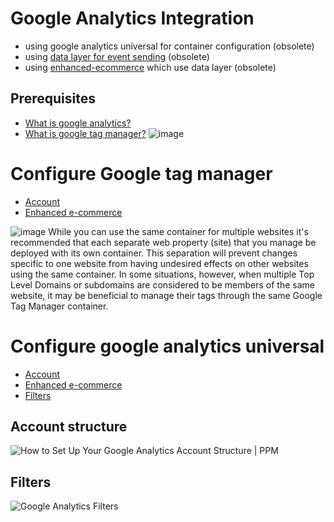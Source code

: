 # Google Analytics Integration
* using google analytics universal for container configuration (obsolete)
* using [data layer for event sending](https://developers.google.com/tag-manager/devguide#datalayer) (obsolete)
* using [enhanced-ecommerce](https://developers.google.com/tag-manager/enhanced-ecommerce) which use data layer (obsolete)

## Prerequisites
* [What is google analytics?](https://searchbusinessanalytics.techtarget.com/definition/Google-Analytics)
* [What is google tag manager?](https://support.google.com/tagmanager/answer/6102821?hl=en)
![image](https://user-images.githubusercontent.com/14298158/122670528-37394b00-d1cb-11eb-8482-42c299be210a.png)

# Configure Google tag manager
* [Account](https://www.youtube.com/watch?v=BQiuVEdeU2Q)
* [Enhanced e-commerce](https://www.simoahava.com/analytics/enhanced-ecommerce-guide-for-google-tag-manager/)

![image](https://user-images.githubusercontent.com/14298158/122670558-618b0880-d1cb-11eb-86f5-63692b155cdc.png)
While you can use the same container for multiple websites it's recommended that each separate web property (site) that you manage be deployed with its own container. This separation will prevent changes specific to one website from having undesired effects on other websites using the same container. In some situations, however, when multiple Top Level Domains or subdomains are considered to be members of the same website, it may be beneficial to manage their tags through the same Google Tag Manager container.

# Configure google analytics universal
* [Account](https://support.google.com/analytics/answer/10269537?hl=en)
* [Enhanced e-commerce](https://www.youtube.com/watch?v=IjyX6g2sZpk)
* [Filters](https://www.lovesdata.com/blog/google-analytics-filters)

## Account structure
<IMG  src="https://www.polepositionmarketing.com/wp-content/uploads/2015/04/Image4.png"  alt="How to Set Up Your Google Analytics Account Structure | PPM"/>

## Filters
<IMG  src="https://images.squarespace-cdn.com/content/v1/572d25ecd210b899879359a5/1533012668400-GMF6Z1MVDVYR4ECIFH8X/ke17ZwdGBToddI8pDm48kNvT88LknE-K9M4pGNO0Iqd7gQa3H78H3Y0txjaiv_0fDoOvxcdMmMKkDsyUqMSsMWxHk725yiiHCCLfrh8O1z5QPOohDIaIeljMHgDF5CVlOqpeNLcJ80NK65_fV7S1UbeDbaZv1s3QfpIA4TYnL5Qao8BosUKjCVjCf8TKewJIH3bqxw7fF48mhrq5Ulr0Hg/Google+Analytics+Filters?format=750w"  alt="Google Analytics Filters"/>
